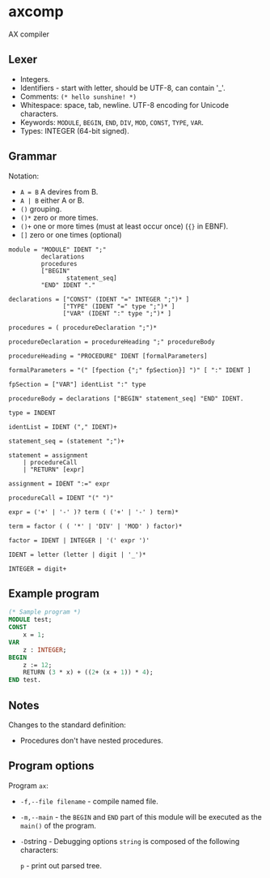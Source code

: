 # axcomp

AX compiler

## Lexer

* Integers.
* Identifiers - start with letter, should be UTF-8, can contain '_'.
* Comments: `(* hello sunshine! *)`
* Whitespace: space, tab, newline. UTF-8 encoding for Unicode characters.
* Keywords: `MODULE`, `BEGIN`, `END`, `DIV`, `MOD`, `CONST`, `TYPE`, `VAR`.
* Types: INTEGER (64-bit signed).

## Grammar

Notation:

* `A = B` A devires from B.
* `A | B` either A or B.
* `()` grouping.
* `()*` zero or more times.
* `()+` one or more times (must at least occur once) (`{}` in EBNF).
* `[]` zero or one times (optional)  

```ebnf
module = "MODULE" IDENT ";"
         declarations
         procedures
         ["BEGIN"
                statement_seq]
         "END" IDENT "."

declarations = ["CONST" (IDENT "=" INTEGER ";")* ]
               ["TYPE" (IDENT "=" type ";")* ]
               ["VAR" (IDENT ":" type ";")* ]

procedures = ( procedureDeclaration ";")*

procedureDeclaration = procedureHeading ";" procedureBody

procedureHeading = "PROCEDURE" IDENT [formalParameters]

formalParameters = "(" [fpection {";" fpSection}] ")" [ ":" IDENT ]

fpSection = ["VAR"] identList ":" type

procedureBody = declarations ["BEGIN" statement_seq] "END" IDENT.

type = INDENT

identList = IDENT ("," IDENT)+

statement_seq = (statement ";")+

statement = assignment
    | procedureCall
    | "RETURN" [expr]

assignment = IDENT ":=" expr

procedureCall = IDENT "(" ")"

expr = ('+' | '-' )? term ( ('+' | '-' ) term)*

term = factor ( ( '*' | 'DIV' | 'MOD' ) factor)*

factor = IDENT | INTEGER | '(' expr ')'

IDENT = letter (letter | digit | '_')*

INTEGER = digit+
```

## Example program

```pascal
(* Sample program *)
MODULE test;
CONST
    x = 1;
VAR
    z : INTEGER;
BEGIN
    z := 12;
    RETURN (3 * x) + ((2+ (x + 1)) * 4);
END test.
```
## Notes

Changes to the standard definition:

* Procedures don't have nested procedures.

## Program options

Program `ax`:

* `-f,--file filename` - compile named file.
* `-m,--main` - the `BEGIN` and `END` part of this module will be executed as the `main()` of the program.

* `-D`string - Debugging options `string` is composed of the following characters:

   `p` - print out parsed tree.

